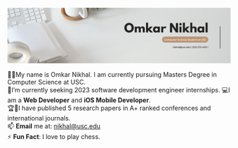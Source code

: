 ![plot](Omkar.png)

👨‍🎓My name is Omkar Nikhal. I am currently pursuing Masters Degree in Computer Science at USC. <br />
🌱I’m currently seeking 2023 software development engineer internships.
💻I am a **Web Developer** and **iOS Mobile Developer**. <br />
🏆🥇I have published 5 research papers in A+ ranked conferences and international journals.<br />
📫 **Email** me at: nikhal@usc.edu <br/>
⚡ **Fun Fact**: I love to play chess.
<!--
**anushka-deshpande/anushka-deshpande** is a ✨ _special_ ✨ repository because its `README.md` (this file) appears on your GitHub profile.

Here are some ideas to get you started:

- 🔭 I’m currently working on ...
- 
- 👯 I’m looking to collaborate on ...
- 🤔 I’m looking for help with ...
- 💬 Ask me about ...
- 📫 How to reach me: ...
- 😄 Pronouns: ...
- ⚡ Fun fact: ...
-->
